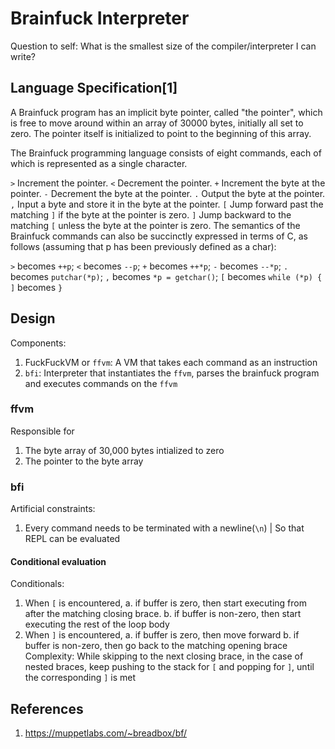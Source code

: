 # Brainfuck Interpreter
Question to self: What is the smallest size of the compiler/interpreter I can write?

## Language Specification[1]
A Brainfuck program has an implicit byte pointer, called "the pointer", which is free to move around within an array of 30000 bytes, initially all set to zero. The pointer itself is initialized to point to the beginning of this array.

The Brainfuck programming language consists of eight commands, each of which is represented as a single character.

`>` 	Increment the pointer.
`<` 	Decrement the pointer.
`+` 	Increment the byte at the pointer.
`-` 	Decrement the byte at the pointer.
`.` 	Output the byte at the pointer.
`,` 	Input a byte and store it in the byte at the pointer.
`[` 	Jump forward past the matching `]` if the byte at the pointer is zero.
`]` 	Jump backward to the matching `[` unless the byte at the pointer is zero.
The semantics of the Brainfuck commands can also be succinctly expressed in terms of C, as follows (assuming that p has been previously defined as a char):

`>` 	becomes 	`++p`;
`<` 	becomes 	`--p`;
`+` 	becomes 	`++*p`;
`-` 	becomes 	`--*p`;
`.` 	becomes 	`putchar(*p)`;
`,` 	becomes 	`*p = getchar()`;
`[` 	becomes 	`while (*p) {`
`]` 	becomes 	`}`


## Design
Components:
1. FuckFuckVM or `ffvm`: A VM that takes each command as an instruction
2. `bfi`: Interpreter that instantiates the `ffvm`, parses the brainfuck program and executes commands on the `ffvm`

### ffvm
Responsible for
1. The byte array of 30,000 bytes intialized to zero
2. The pointer to the byte array


### bfi 
Artificial constraints:
1. Every command needs to be terminated with a newline(`\n`) | So that REPL can be evaluated

#### Conditional evaluation
Conditionals:
1. When `[` is encountered,
  a. if buffer is zero, then start executing from after the matching closing brace.
  b. if buffer is non-zero, then start executing the rest of the loop body
2. When `]` is encountered,
  a. if buffer is zero, then move forward
  b. if buffer is non-zero, then go back to the matching opening brace
Complexity:
  While skipping to the next closing brace, in the case of nested braces, keep pushing to the stack for `[` and popping for `]`, until the corresponding `]` is met

## References
1. https://muppetlabs.com/~breadbox/bf/